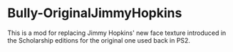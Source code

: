 # Bully-OriginalJimmyHopkins
This is a mod for replacing Jimmy Hopkins' new face texture introduced in the Scholarship editions for the original one used back in PS2.
